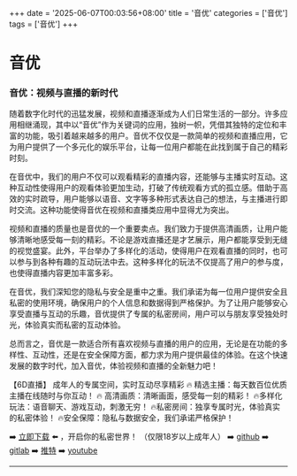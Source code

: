 +++
date = '2025-06-07T00:03:56+08:00'
title = '音优'
categories = ['音优']
tags = ['音优']
+++

# 音优

### 音优：视频与直播的新时代

随着数字化时代的迅猛发展，视频和直播逐渐成为人们日常生活的一部分。许多应用相继涌现，其中以“音优”作为关键词的应用，独树一帜，凭借其独特的定位和丰富的功能，吸引着越来越多的用户。音优不仅仅是一款简单的视频和直播应用，它为用户提供了一个多元化的娱乐平台，让每一位用户都能在此找到属于自己的精彩时刻。

在音优中，我们的用户不仅可以观看精彩的直播内容，还能够与主播实时互动。这种互动性使得用户的观看体验更加生动，打破了传统观看方式的孤立感。借助于高效的实时疏导，用户能够以语音、文字等多种形式表达自己的想法，与主播进行即时交流。这种功能使得音优在视频和直播类应用中显得尤为突出。

视频和直播的质量也是音优的一个重要卖点。我们致力于提供高清画质，让用户能够清晰地感受每一刻的精彩。不论是游戏直播还是才艺展示，用户都能享受到无缝的视觉盛宴。此外，平台举办了多样化的活动，使得用户在观看直播的同时，也可以参与到各种有趣的互动玩法中去。这种多样化的玩法不仅提高了用户的参与度，也使得直播内容更加丰富多彩。

在音优，我们深知您的隐私与安全是重中之重。我们承诺为每一位用户提供安全且私密的使用环境，确保用户的个人信息和数据得到严格保护。为了让用户能够安心享受直播与互动的乐趣，音优提供了专属的私密房间，用户可以与朋友享受独处时光，体验真实而私密的互动体验。

总而言之，音优是一款适合所有喜欢视频与直播的用户的应用，无论是在功能的多样性、互动性，还是在安全保障方面，都力求为用户提供最佳的体验。在这个快速发展的数字时代，加入音优，体验视频和直播的全新魅力吧！

【6D直播】
成年人的专属空间，实时互动尽享精彩
🔥 精选主播：每天数百位优质主播在线随时与你互动！
🔥 高清画质：清晰画面，感受每一刻的精彩！
🔥多样化玩法：语音聊天、游戏互动，刺激无穷！
🔥私密房间：独享专属时光，体验真实的私密体验！
🔥安全保障：隐私与数据安全，我们承诺严格保护！

➡️ [立即下载](https://down123.s3.ap-east-1.amazonaws.com/down/down.html?channelCode=blog) ⬅️ ，开启你的私密世界！
（仅限18岁以上成年人）
➡️ [github](https://aldult-live.github.io/)
➡️ [gitlab](https://seo-09598d.gitlab.io/)
➡️ [推特](https://x.com/wegame33)
➡️ [youtube](https://www.youtube.com/@6Dlive)

---
